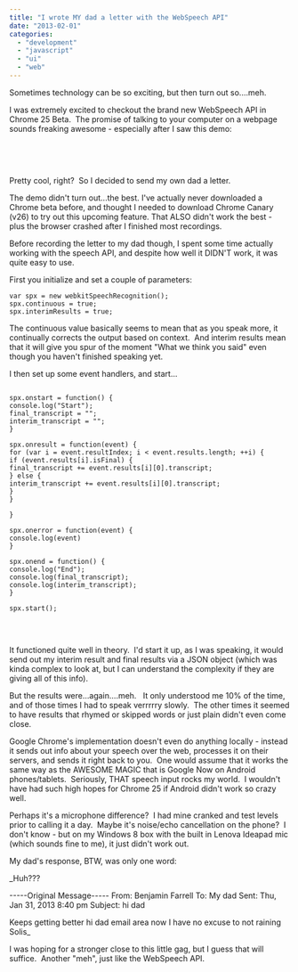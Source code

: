 ```yaml
---
title: "I wrote MY dad a letter with the WebSpeech API"
date: "2013-02-01"
categories: 
  - "development"
  - "javascript"
  - "ui"
  - "web"
---
```


Sometimes technology can be so exciting, but then turn out so....meh.

I was extremely excited to checkout the brand new WebSpeech API in Chrome 25 Beta.  The promise of talking to your computer on a webpage sounds freaking awesome - especially after I saw this demo:

 

 

Pretty cool, right?  So I decided to send my own dad a letter.

The demo didn't turn out...the best. I've actually never downloaded a Chrome beta before, and thought I needed to download Chrome Canary (v26) to try out this upcoming feature. That ALSO didn't work the best - plus the browser crashed after I finished most recordings.

Before recording the letter to my dad though, I spent some time actually working with the speech API, and despite how well it DIDN'T work, it was quite easy to use.

First you initialize and set a couple of parameters:

```
var spx = new webkitSpeechRecognition();
spx.continuous = true;
spx.interimResults = true;

```

The continuous value basically seems to mean that as you speak more, it continually corrects the output based on context.  And interim results mean that it will give you spur of the moment "What we think you said" even though you haven't finished speaking yet.

I then set up some event handlers, and start...

```

spx.onstart = function() {
console.log("Start");
final_transcript = "";
interim_transcript = "";
}

spx.onresult = function(event) {
for (var i = event.resultIndex; i < event.results.length; ++i) {
if (event.results[i].isFinal) {
final_transcript += event.results[i][0].transcript;
} else {
interim_transcript += event.results[i][0].transcript;
}
}

}

spx.onerror = function(event) {
console.log(event)
}

spx.onend = function() {
console.log("End");
console.log(final_transcript);
console.log(interim_transcript);
}

spx.start();


```

 

It functioned quite well in theory.  I'd start it up, as I was speaking, it would send out my interim result and final results via a JSON object (which was kinda complex to look at, but I can understand the complexity if they are giving all of this info).

But the results were...again....meh.   It only understood me 10% of the time, and of those times I had to speak verrrrry slowly.  The other times it seemed to have results that rhymed or skipped words or just plain didn't even come close.

Google Chrome's implementation doesn't even do anything locally - instead it sends out info about your speech over the web, processes it on their servers, and sends it right back to you.  One would assume that it works the same way as the AWESOME MAGIC that is Google Now on Android phones/tablets.  Seriously, THAT speech input rocks my world.  I wouldn't have had such high hopes for Chrome 25 if Android didn't work so crazy well.

Perhaps it's a microphone difference?  I had mine cranked and test levels prior to calling it a day.  Maybe it's noise/echo cancellation on the phone?  I don't know - but on my Windows 8 box with the built in Lenova Ideapad mic (which sounds fine to me), it just didn't work out.

My dad's response, BTW, was only one word:

_Huh???

\-----Original Message----- From: Benjamin Farrell To: My dad Sent: Thu, Jan 31, 2013 8:40 pm Subject: hi dad

Keeps getting better hi dad email area now I have no excuse to not raining Solis_

I was hoping for a stronger close to this little gag, but I guess that will suffice.  Another "meh", just like the WebSpeech API.

